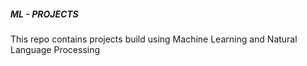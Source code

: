 ##### ML - PROJECTS

This repo contains projects build using Machine Learning and Natural Language Processing
